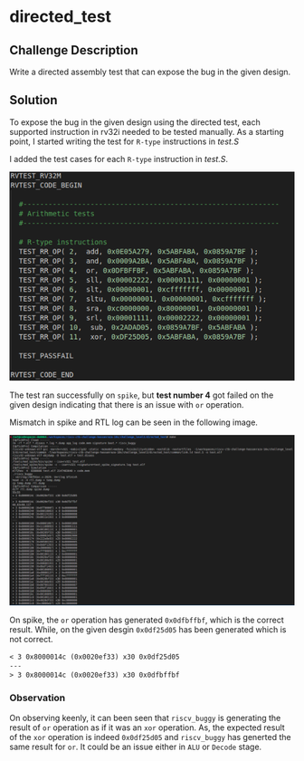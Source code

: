 # directed_test

## Challenge Description

Write a directed assembly test that can expose the bug in the given design.

## Solution

To expose the bug in the given design using the directed test, each supported instruction in rv32i needed to be tested manually. As a starting point, I started writing the test for `R-type` instructions in *test.S*

I added the test cases for each `R-type` instruction in *test.S*.

![test.S](/images/code_change.png)

The test ran successfully on `spike`, but **test number 4** got failed on the given design indicating that there is an issue with `or` operation.

Mismatch in spike and RTL log can be seen in the following image.

![mismatch](/images/challenge3_directed_mismatch.png)

On spike, the `or` operation has generated `0x0dfbffbf`, which is the correct result. While, on the given desgin `0x0df25d05` has been generated which is not correct.


```
< 3 0x8000014c (0x0020ef33) x30 0x0df25d05
---
> 3 0x8000014c (0x0020ef33) x30 0x0dfbffbf
```

### Observation
On observing keenly, it can been seen that `riscv_buggy` is generating the result of `or` operation as if it was an `xor` operation. As, the expected result of the `xor` operation is indeed `0x0df25d05` and `riscv_buggy` has generted the same result for `or`. It could be an issue either in `ALU` or `Decode` stage.
